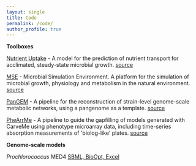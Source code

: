 ```yaml
---
layout: single
title: Code
permalink: /code/
author_profile: true
---
```


**Toolboxes**

[Nutrient Uptake](/NutrientUptakeCode/) - A model for the prediction of nutrient transport for acclimated, steady-state microbial growth. [source](https://github.com/jrcasey/NutrientUptake)

[MSE](/MSE/) - Microbial Simulation Environment. A platform for the simulation of microbial growth, physiology and metabolism in the natural environment. [source](https://github.com/jrcasey/mse)

[PanGEM](/PanGEM/) - A pipeline for the reconstruction of strain-level genome-scale metabolic networks, using a pangenome as a template. [source](https://github.com/jrcasey/PanGEM)

[PheArrMe](/PheArrMe/) - A pipeline to guide the gapfilling of models generated with CarveMe using phenotype microarray data, including time-series absorption measurements of 'biolog-like' plates. [source](https://github.com/jrcasey/PheArrMe)

**Genome-scale models**

*Prochlorococcus* MED4 [SBML, BioOpt, Excel](http://biomet-toolbox.chalmers.se/index.php?page=models)   
